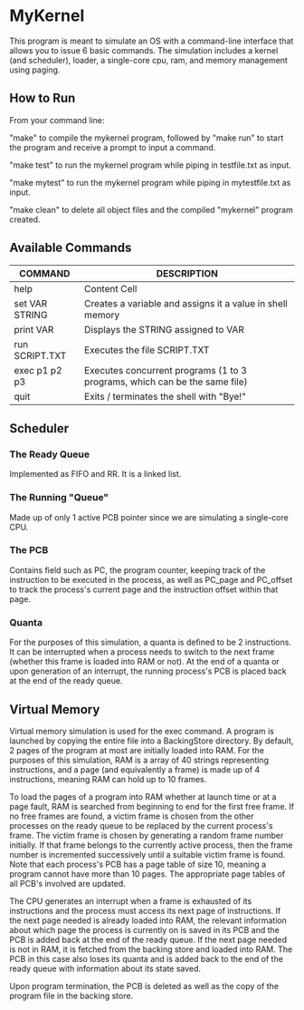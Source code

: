 # MyKernel
This program is meant to simulate an OS with a command-line interface that allows you to issue 6 basic commands. The simulation includes a kernel (and scheduler), loader, a single-core cpu, ram, and memory management using paging.

## How to Run
From your command line: 

"make" to compile the mykernel program, followed by "make run" to start the program and receive a prompt to input a command. 

"make test" to run the mykernel program while piping in testfile.txt as input.

"make mytest" to run the mykernel program while piping in mytestfile.txt as input.

"make clean" to delete all object files and the compiled "mykernel" program created.

## Available Commands
| COMMAND  | DESCRIPTION |
| ------------- | ------------- |
| help  | Content Cell  |
| set VAR STRING   |  Creates a variable and assigns it a value in shell memory  |
| print VAR  | Displays the STRING assigned to VAR  |
| run SCRIPT.TXT  | Executes the file SCRIPT.TXT  |
| exec p1 p2 p3  | Executes concurrent programs (1 to 3 programs, which can be the same file)  |
| quit  |  Exits / terminates the shell with "Bye!"  |

## Scheduler 
### The Ready Queue
Implemented as FIFO and RR. It is a linked list.
### The Running "Queue" 
Made up of only 1 active PCB pointer since we are simulating a single-core CPU. 
### The PCB 
Contains field such as PC, the program counter, keeping track of the instruction to be executed in the process, as well as PC_page and PC_offset to track the process's current page and the instruction offset within that page. 
### Quanta
For the purposes of this simulation, a quanta is defined to be 2 instructions. It can be interrupted when a process needs to switch to the next frame (whether this frame is loaded into RAM or not). At the end of a quanta or upon generation of an interrupt, the running process's PCB is placed back at the end of the ready queue. 

## Virtual Memory 
Virtual memory simulation is used for the exec command. A program is launched by copying the entire file into a BackingStore directory. By default, 2 pages of the program at most are initially loaded into RAM. For the purposes of this simulation, RAM is a array of 40 strings representing instructions, and a page (and equivalently a frame) is made up of 4 instructions, meaning RAM can hold up to 10 frames. 

To load the pages of a program into RAM whether at launch time or at a page fault, RAM is searched from beginning to end for the first free frame. If no free frames are found, a victim frame is chosen from the other processes on the ready queue to be replaced by the current process's frame. The victim frame is chosen by generating a random frame number initially. If that frame belongs to the currently active process, then the frame number is incremented successively until a suitable victim frame is found. Note that each process's PCB has a page table of size 10, meaning a program cannot have more than 10 pages. The appropriate page tables of all PCB's involved are updated. 

The CPU generates an interrupt when a frame is exhausted of its instructions and the process must access its next page of instructions. If the next page needed is already loaded into RAM, the relevant information about which page the process is currently on is saved in its PCB and the PCB is added back at the end of the ready queue. If the next page needed is not in RAM, it is fetched from the backing store and loaded into RAM. The PCB in this case also loses its quanta and is added back to the end of the ready queue with information about its state saved. 

Upon program termination, the PCB is deleted as well as the copy of the program file in the backing store. 



